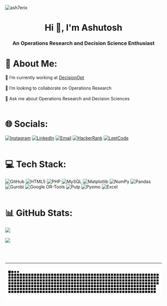 <p align="left"> <img src="https://komarev.com/ghpvc/?username=ash7erix&label=Profile%20views&color=0e75b6&style=flat" alt="ash7erix" /> </p>
<h1 align="center">Hi 👋, I'm Ashutosh</h1>
<h3 align="center">An Operations Research and Decision Science Enthusiast</h3>


# 💫 About Me:
🔭 I’m currently working at [DecisionOpt](https://decisionopt.com/)<br><br>👯 I’m looking to collaborate on Operations Research<br><br>💬 Ask me about Operations Research and Decision Sciences<br><br>


# 🌐 Socials:
[![Instagram](https://img.shields.io/badge/Instagram-%23E4405F.svg?style=for-the-badge&logo=Instagram&logoColor=white)](https://instagram.com/Ash7erix) 
[![LinkedIn](https://img.shields.io/badge/LinkedIn-%230077B5.svg?style=for-the-badge&logo=linkedin&logoColor=white)](https://linkedin.com/in/ashutoshpatel24x7) 
[![Email](https://img.shields.io/badge/Email-D14836?style=for-the-badge&logo=gmail&logoColor=white)](mailto:ashutoshpatel.in@gmail.com) 
[![HackerRank](https://img.shields.io/badge/HackerRank-%2311C300?style=for-the-badge&logo=HackerRank&logoColor=white)](https://www.hackerrank.com/ashutoshpatel_in) 
[![LeetCode](https://img.shields.io/badge/LeetCode-%23FFA116?style=for-the-badge&logo=LeetCode&logoColor=white)](https://www.leetcode.com/user3242pt)
<br>
<br>



# 💻 Tech Stack:
![GitHub](https://img.shields.io/badge/GitHub-%23FFFFFF.svg?style=for-the-badge&logo=github&logoColor=%234CAF50) ![HTML5](https://img.shields.io/badge/html5-%23E34F26.svg?style=for-the-badge&logo=html5&logoColor=white) ![PHP](https://img.shields.io/badge/php-%23777BB4.svg?style=for-the-badge&logo=php&logoColor=white) ![MySQL](https://img.shields.io/badge/mysql-4479A1.svg?style=for-the-badge&logo=mysql&logoColor=white) ![Matplotlib](https://img.shields.io/badge/Matplotlib-%23ffffff.svg?style=for-the-badge&logo=Matplotlib&logoColor=black) ![NumPy](https://img.shields.io/badge/numpy-%23013243.svg?style=for-the-badge&logo=numpy&logoColor=white) ![Pandas](https://img.shields.io/badge/pandas-%23150458.svg?style=for-the-badge&logo=pandas&logoColor=white) ![Gurobi](https://img.shields.io/badge/Gurobi-%23000000.svg?style=for-the-badge&logo=gurobi&logoColor=white) ![Google OR-Tools](https://img.shields.io/badge/Google%20OR%20Tools-%23FFFFFF.svg?style=for-the-badge&logo=google&logoColor=black) ![Pulp](https://img.shields.io/badge/Pulp-%2300A0C7.svg?style=for-the-badge&logo=pulp&logoColor=white) ![Pyomo](https://img.shields.io/badge/Pyomo-%23FFEB3B.svg?style=for-the-badge&logo=python&logoColor=black) ![Excel](https://img.shields.io/badge/Microsoft%20Excel-%2344C767.svg?style=for-the-badge&logo=microsoft-excel&logoColor=white) 
<br>
<br>



# 📊 GitHub Stats:
<div align="left"; justify-content: space-between;">
  <div>
  
   ![](https://github-readme-streak-stats.herokuapp.com/?user=Ash7erix&theme=dark&hide_border=false)
    
   ![](https://github-readme-stats.vercel.app/api/top-langs/?username=Ash7erix&theme=dark&hide_border=false&include_all_commits=true&count_private=false&layout=compact)
  
  </div>
</div>

<br>
<br>



---
<span clear="both">![snake gif](https://github.com/Ash7erix/Ash7erix/blob/output/github-snake-dark.svg)</span>
